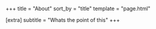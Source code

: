 ﻿+++
title = "About"
sort_by = "title"
template = "page.html"

[extra]
subtitle = "Whats the point of this"
+++